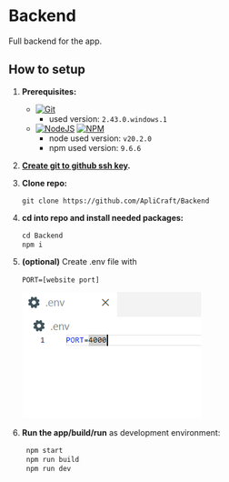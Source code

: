 # Backend

Full backend for the app.

## How to setup

1. **Prerequisites:**

   - [![Git](https://img.shields.io/badge/git-%23F05033.svg?style=for-the-badge&logo=git&logoColor=white)](https://git-scm.com/downloads)
     - used version: `2.43.0.windows.1`
   - [![NodeJS](https://img.shields.io/badge/node.js-6DA55F?style=for-the-badge&logo=node.js&logoColor=white)](https://nodejs.org/en/download/prebuilt-installer) [![NPM](https://img.shields.io/badge/NPM-%23CB3837.svg?style=for-the-badge&logo=npm&logoColor=white)](https://nodejs.org/en/download/prebuilt-installer)
     - node used version: `v20.2.0`
     - npm used version: `9.6.6`

2. **[Create git to github ssh key](https://docs.github.com/en/authentication/connecting-to-github-with-ssh/adding-a-new-ssh-key-to-your-github-account).**
3. **Clone repo:**

   ```
   git clone https://github.com/ApliCraft/Backend
   ```

4. **cd into repo and install needed packages:**

   ```
   cd Backend
   npm i
   ```

5. **(optional)** Create .env file with

   `PORT=[website port]`

   ![alt text](./assets/image.png)

6. **Run the app/build/run** as development environment:

   ```
    npm start
    npm run build
    npm run dev
   ```
